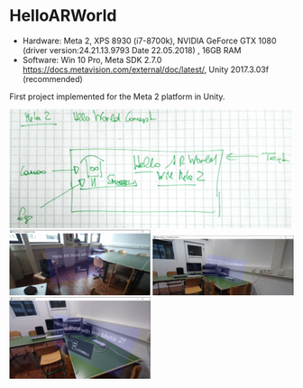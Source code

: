# HelloARWorld

* Hardware: Meta 2, XPS 8930 (i7-8700k), NVIDIA GeForce GTX 1080 (driver version:24.21.13.9793 Date 22.05.2018) , 16GB RAM
* Software: Win 10 Pro, Meta SDK 2.7.0 https://docs.metavision.com/external/doc/latest/, Unity 2017.3.03f (recommended)

First project implemented for the Meta 2 platform in Unity. 

<div>
<img src = "./Screenshots/helloarworld-concept.jpg" width = "500">
</div>

<div>
<img src = "./Screenshots/helloarconcrete1.jpg" width = "250">
<img src = "./Screenshots/helloarconcrete2.jpg" width = "250">
<img src = "./Screenshots/helloarconcrete3.jpg" width = "250">
</div>